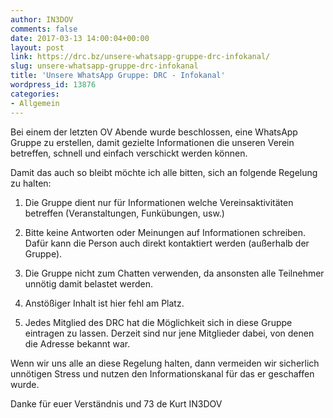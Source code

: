 ```yaml
---
author: IN3DOV
comments: false
date: 2017-03-13 14:00:04+00:00
layout: post
link: https://drc.bz/unsere-whatsapp-gruppe-drc-infokanal/
slug: unsere-whatsapp-gruppe-drc-infokanal
title: 'Unsere WhatsApp Gruppe: DRC - Infokanal'
wordpress_id: 13876
categories:
- Allgemein
---
```


Bei einem der letzten OV Abende wurde beschlossen, eine WhatsApp Gruppe zu erstellen, damit gezielte Informationen die unseren Verein betreffen, schnell und einfach verschickt werden können.

Damit das auch so bleibt möchte ich alle bitten, sich an folgende Regelung zu halten:



 	
  1. Die Gruppe dient nur für Informationen welche Vereinsaktivitäten betreffen (Veranstaltungen, Funkübungen, usw.)

 	
  2. Bitte keine Antworten oder Meinungen auf Informationen schreiben. Dafür kann die Person auch direkt kontaktiert werden (außerhalb der Gruppe).

 	
  3. Die Gruppe nicht zum Chatten verwenden, da ansonsten alle Teilnehmer unnötig damit belastet werden.

 	
  4. Anstößiger Inhalt ist hier fehl am Platz.

 	
  5. Jedes Mitglied des DRC hat die Möglichkeit sich in diese Gruppe eintragen zu lassen. Derzeit sind nur jene Mitglieder dabei, von denen die Adresse bekannt war.


Wenn wir uns alle an diese Regelung halten, dann vermeiden wir sicherlich unnötigen Stress und nutzen den Informationskanal für das er geschaffen wurde.

Danke für euer Verständnis und 73 de Kurt IN3DOV
